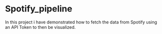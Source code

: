 # Spotify_pipeline
In this project i have demonstrated how to fetch the data from Spotify using an API Token to then be visualized.
